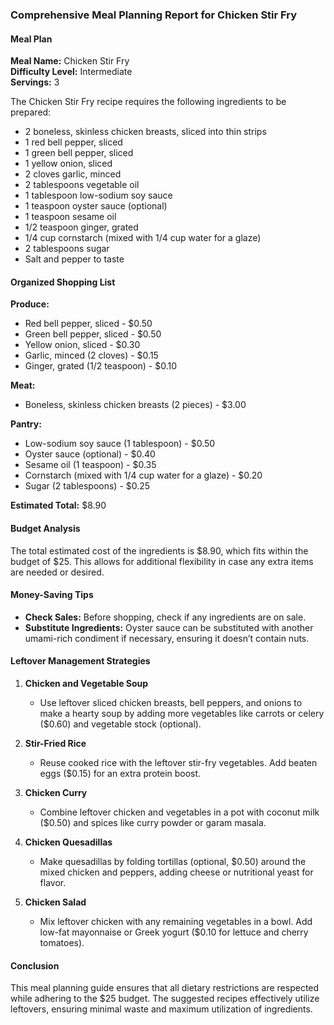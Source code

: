 ### Comprehensive Meal Planning Report for Chicken Stir Fry

#### Meal Plan
**Meal Name:** Chicken Stir Fry  
**Difficulty Level:** Intermediate  
**Servings:** 3  

The Chicken Stir Fry recipe requires the following ingredients to be prepared:
- 2 boneless, skinless chicken breasts, sliced into thin strips
- 1 red bell pepper, sliced
- 1 green bell pepper, sliced
- 1 yellow onion, sliced
- 2 cloves garlic, minced
- 2 tablespoons vegetable oil
- 1 tablespoon low-sodium soy sauce
- 1 teaspoon oyster sauce (optional)
- 1 teaspoon sesame oil
- 1/2 teaspoon ginger, grated
- 1/4 cup cornstarch (mixed with 1/4 cup water for a glaze)
- 2 tablespoons sugar
- Salt and pepper to taste

#### Organized Shopping List
**Produce:**
- Red bell pepper, sliced - $0.50  
- Green bell pepper, sliced - $0.50  
- Yellow onion, sliced - $0.30  
- Garlic, minced (2 cloves) - $0.15  
- Ginger, grated (1/2 teaspoon) - $0.10

**Meat:**
- Boneless, skinless chicken breasts (2 pieces) - $3.00

**Pantry:**
- Low-sodium soy sauce (1 tablespoon) - $0.50
- Oyster sauce (optional) - $0.40
- Sesame oil (1 teaspoon) - $0.35
- Cornstarch (mixed with 1/4 cup water for a glaze) - $0.20
- Sugar (2 tablespoons) - $0.25

**Estimated Total:** $8.90

#### Budget Analysis
The total estimated cost of the ingredients is $8.90, which fits within the budget of $25. This allows for additional flexibility in case any extra items are needed or desired.

#### Money-Saving Tips
- **Check Sales:** Before shopping, check if any ingredients are on sale.
- **Substitute Ingredients:** Oyster sauce can be substituted with another umami-rich condiment if necessary, ensuring it doesn’t contain nuts.

#### Leftover Management Strategies
1. **Chicken and Vegetable Soup**
   - Use leftover sliced chicken breasts, bell peppers, and onions to make a hearty soup by adding more vegetables like carrots or celery ($0.60) and vegetable stock (optional).

2. **Stir-Fried Rice**
   - Reuse cooked rice with the leftover stir-fry vegetables. Add beaten eggs ($0.15) for an extra protein boost.

3. **Chicken Curry**
   - Combine leftover chicken and vegetables in a pot with coconut milk ($0.50) and spices like curry powder or garam masala.

4. **Chicken Quesadillas**
   - Make quesadillas by folding tortillas (optional, $0.50) around the mixed chicken and peppers, adding cheese or nutritional yeast for flavor.

5. **Chicken Salad**
   - Mix leftover chicken with any remaining vegetables in a bowl. Add low-fat mayonnaise or Greek yogurt ($0.10 for lettuce and cherry tomatoes).

#### Conclusion
This meal planning guide ensures that all dietary restrictions are respected while adhering to the $25 budget. The suggested recipes effectively utilize leftovers, ensuring minimal waste and maximum utilization of ingredients.